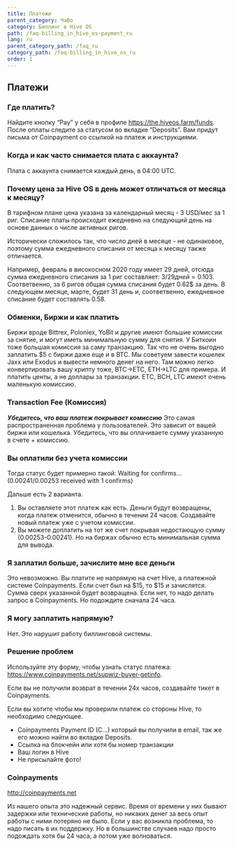 ```yaml
---
title: Платежи
parent_category: ЧаВо
category: Биллинг в Hive OS
path: /faq-billing_in_hive_os-payment_ru
lang: ru
parent_category_path: /faq_ru
category_path: /faq-billing_in_hive_os_ru
order: 1
---
```


## Платежи
### Где платить?
Найдите кнопку “Pay” у себя в профиле https://the.hiveos.farm/funds.
После оплаты следите за статусом во вкладке “Deposits”.
Вам придут письма от Coinpayment со ссылкой на платеж и инструкциями.

### Когда и как часто снимается плата с аккаунта?
Плата с аккаунта снимается каждый день, в 04:00 UTC.

### Почему цена за Hive OS в день может отличаться от месяца к месяцу?
В тарифном плане цена указана за календарный месяц - 3 USD/мес за 1 риг. Списание платы происходит ежедневно на следующий день на основе данных о числе активных ригов.

Исторически сложилось так, что число дней в месяце - не одинаковое, поэтому сумма ежедневного списания от месяца к месяцу также отличается.

Например, февраль в високосном 2020 году имеет 29 дней, отсюда сумма ежедневного списания за 1 риг составляет: 3$/29 дней = 0.103$. Соответвенно, за 6 ригов общая сумма списания будет 0.62$ за день. В следующем месяце, марте, будет 31 день и, соответвенно, ежедневное списание будет составлять 0.58.

### Обменки, Биржи и как платить
Биржи вроде Bittrex, Poloniex, YoBit и другие имеют большие комиссии за снятие, и могут иметь минимальную сумму для снятия. У Биткоин тоже большая комиссия за саму транзакцию. Так что не очень выгодно заплатить $5 с биржи даже еще и в BTC.
Мы советуем завести кошелек Jaxx или Exodus и вывести немного денег на него. Там можно легко конвертировать вашу крипту тоже, BTC->ETC, ETH->LTC для примера. И платить центы, а не доллары за транзакции. ETC, BCH, LTC имеют очень маленькую комиссию.

### Transaction Fee (Комиссия)
***Убедитесь, что ваш платеж покрывает комиссию***
Это самая распространенная проблема у пользователей. Это зависит от вашей биржи или кошелька. Убедитесь, что вы оплачиваете сумму указанную в счете + комиссию.

### Вы оплатили без учета комиссии
Тогда статус будет примерно такой:
Waiting for confirms… (0.00241/0.00253 received with 1 confirms)

Дальше есть 2 варианта.
1. Вы оставляете этот платеж как есть. Деньги будут возвращены, когда платеж отменится, обычно в течении 24 часов. Создавайте новый платеж уже с учетом комиссии.
2. Вы можете доплатить на тот же счет покрывая недостающую сумму (0.00253-0.00241). Но на биржах обычно есть минимальная сумма для вывода.

### Я заплатил больше, зачислите мне все деньги
Это невозможно. Вы платите не напрямую на счет Hive, а платежной системе Coinpayments. Если счет был на $15, то $15 и зачислятся. Сумма сверх указанной будет возвращена. Если нет, то надо делать запрос в Coinpayments. Но подождите сначала 24 часа.

### Я могу заплатить напрямую?
Нет. Это нарушит работу биллинговой системы.

### Решение проблем
Используйте эту форму, чтобы узнать статус платежа:
https://www.coinpayments.net/supwiz-buyer-getinfo.

Если вы не получили возврат в течении 24х часов, создавайте тикет в Coinpayments.

Если вы хотите чтобы мы проверили платеж со стороны Hive, то необходимо следующее.
- Coinpayments Payment ID (C…) который вы получили в email, так же его можно найти во вкладке Deposits.
- Ссылка на блокчейн или хотя бы номер транзакции
- Ваш логин в Hive
- Не присылайте фото!

### Coinpayments
http://coinpayments.net

Из нашего опыта это надежный сервис. Время от времени у них бывают задержки или технические работы, но никаких денег за весь опыт работы с ними потеряно не было. Если у вас возникла проблема, то надо писать в их поддержку. Но в большинстве случаев надо просто подождать хотя бы 24 часа, а потом уже волноваться.
